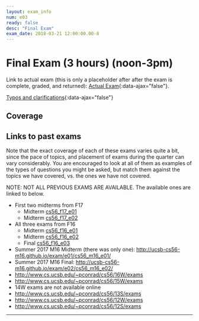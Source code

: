 ```yaml
---
layout: exam_info
num: e03
ready: false
desc: "Final Exam"
exam_date: 2018-03-21 12:00:00.00-8
---
```



<div style="display:none;">  http://ucsb-cs56-f17.github.io/exam/e03
</div>

# Final Exam (3 hours) (noon-3pm)

Link to actual exam (this is only a placeholder after after the exam is complete, graded,
and returned): [Actual Exam](cs56_w18_e03/){:data-ajax="false"}.

[Typos and clarifications](typos){:data-ajax="false"}


## Coverage
    
## Links to past exams

Note that the exact coverage of each of these exams varies quite a bit, since the pace of topics, and placement of exams during the quarter can vary considerably.  You are encouraged to look at all of them as examples of the types of questions you might be asked, but
match them against the topics we have covered, vs. the ones we have not covered.

NOTE: NOT ALL PREVIOUS EXAMS ARE AVAILABLE.    The available ones are linked to below.

* First two midterms from F17
    * Midterm [cs56_f17_e01](http://ucsb-cs56-f17/exam/e01/cs56_f17_e01/)
    * Midterm [cs56_f17_e02](http://ucsb-cs56-f17/exam/e01/cs56_f17_e02/)
* All three exams from F16
    * Midterm [cs56_f16_e01](http://ucsb-cs56-f16/exam/e01/cs56_f16_e01/)
    * Midterm [cs56_f16_e02](http://ucsb-cs56-f16/exam/e01/cs56_f16_e02/)
    * Final [cs56_f16_e03](http://ucsb-cs56-f16/cs56_f16_e03/)
* Summer 2017 M16 Midterm (there was only one): <http://ucsb-cs56-m16.github.io/exam/e01/cs56_m16_e01/>
* Summer 2017 M16 Final: <http://ucsb-cs56-m16.github.io/exam/e02/cs56_m16_e02/>
* <http://www.cs.ucsb.edu/~pconrad/cs56/16W/exams> 
* <http://www.cs.ucsb.edu/~pconrad/cs56/15W/exams>
* 14W exams are not available online
* <http://www.cs.ucsb.edu/~pconrad/cs56/13S/exams>
* <http://www.cs.ucsb.edu/~pconrad/cs56/12W/exams>
* <http://www.cs.ucsb.edu/~pconrad/cs56/12S/exams>


---

<div style="display:none;">  http://ucsb-cs56-f16.github.io/exam/e03 </div>
